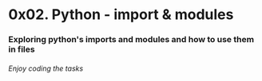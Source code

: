 # 0x02. Python - import & modules
### Exploring python's imports and modules and how to use them in files
###### Enjoy coding the tasks
